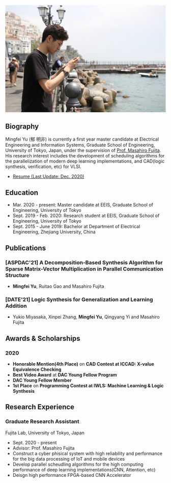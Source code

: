 <div align=center><img src="./Pics/MingfeiYu_pic.jpg" alt="MingfeiYu" title="Profile photo" width="540"/></div>
  
## Biography
Mingfei Yu (郁 明非) is currently a first year master candidate at Electrical Engineering and Information Systems, Graduate School of Engineering, University of Tokyo, Japan, under the supervision of [Prof. Masahiro Fujita](https://www.cad.t.u-tokyo.ac.jp/professor.html). His research interest includes the development of scheduling algorithms for the parallelization of modern deep learning implementations, and CAD(logic synthesis, verification, etc) for VLSI. 

- [Resume (Last Update: Dec. 2020)](https://drive.google.com/file/d/1Ax5tl85T7OW8McrOUcXSJBhkZUUTAhqb/view?usp=sharing)

## Education 
- Mar. 2020 - present: Master candidate at EEIS, Graduate School of Engineering, University of Tokyo
- Sept. 2019 - Feb. 2020: Research student at EEIS, Graduate School of Engineering, University of Tokyo
- Sept. 2015 - June 2019: Bachelor at Department of Electrical Engineering, Zhejiang University, China

## Publications
### [ASPDAC'21] A Decomposition-Based Synthesis Algorithm for Sparse Matrix-Vector Multiplication in Parallel Communication Structure
- __Mingfei Yu__, Ruitao Gao and Masahiro Fujita
### [DATE'21] Logic Synthesis for Generalization and Learning Addition
- Yukio Miyasaka, Xinpei Zhang, __Mingfei Yu__, Qingyang Yi and Masahiro Fujita

## Awards & Scholarships
### 2020
- **Honorable Mention(4th Place)** on **CAD Contest at ICCAD: X-value Equivalence Checking**
- **Best Video Award** at **DAC Young Fellow Program**
- **DAC Young Fellow Member**
- **1st Place** on **Programming Contest at IWLS: Machine Learning & Logic Synthesis**

## Research Experience
### Graduate Research Assistant
Fujita Lab, University of Tokyo, Japan
- Sept. 2020 - present
- Advisor: Prof. Masahiro Fujita
- Construct a cyber phisical system with high reliability and performance for the big data processing of IoT and mobile devices
- Develop parallel scheudling algorithms for the high computing performance of deep learning implementations(CNN, Attention, etc)  
- Deisgn high performance FPGA-based CNN Accelerator

